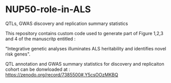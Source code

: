 # NUP50-role-in-ALS
QTLs, GWAS discovery and replication summary statistics

This repository contains custom code used to generate part of Figure 1,2,3 and 4 of the manuscritp entitled : 

"Integrative genetic analyses illuminates ALS heritability and identifies novel risk genes". 

QTL annotation and GWAS summary statistics for discovery and replicaiton cohort can be donwloaded at : https://zenodo.org/record/7385500#.Y5csOOzMKBQ


